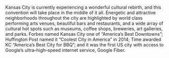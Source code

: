 Kansas City is currently experiencing a wonderful cultural rebirth, and this
convention will take place in the middle of it all. Energetic and attractive
neighborhoods throughout the city are highlighted by world class performing arts
venues, beautiful bars and restaurants, and a wide array of cultural hot spots
such as museums, coffee shops, breweries, art galleries, and parks. Forbes named
Kansas City one of “America’s Best Downtowns”; Huffington Post named it “Coolest
City in America” in 2014; Time awarded KC “America’s Best City for BBQ”; and it
was the first US city with access to Google’s ultra–high–speed internet
service, Google&nbsp;Fiber.

